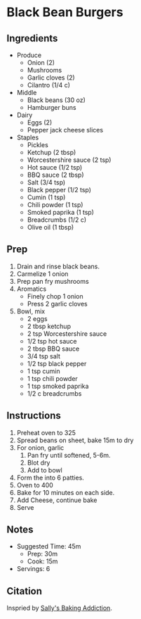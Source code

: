 # Black Bean Burgers

## Ingredients

- Produce
    - Onion (2)
    - Mushrooms
    - Garlic cloves (2)
    - Cilantro (1/4 c)
- Middle
    - Black beans (30 oz)
    - Hamburger buns
- Dairy
    - Eggs (2)
    - Pepper jack cheese slices
- Staples
    - Pickles
    - Ketchup (2 tbsp)
    - Worcestershire sauce (2 tsp)
    - Hot sauce (1/2 tsp)
    - BBQ sauce (2 tbsp)
    - Salt (3/4 tsp)
    - Black pepper (1/2 tsp)
    - Cumin (1 tsp)
    - Chili powder (1 tsp)
    - Smoked paprika (1 tsp)
    - Breadcrumbs (1/2 c)
    - Olive oil (1 tbsp)

## Prep

1. Drain and rinse black beans.
1. Carmelize 1 onion
1. Prep pan fry mushrooms
1. Aromatics
    - Finely chop 1 onion
    - Press 2 garlic cloves
1. Bowl, mix
    - 2 eggs
    - 2 tbsp ketchup
    - 2 tsp Worcestershire sauce
    - 1/2 tsp hot sauce
    - 2 tbsp BBQ sauce
    - 3/4 tsp salt
    - 1/2 tsp black pepper
    - 1 tsp cumin
    - 1 tsp chili powder
    - 1 tsp smoked paprika
    - 1/2 c breadcrumbs

## Instructions

1. Preheat oven to 325
1. Spread beans on sheet, bake 15m to dry
1. For onion, garlic
    1. Pan fry until softened, 5-6m.
    1. Blot dry
    1. Add to bowl
1. Form the into 6 patties.
1. Oven to 400
1. Bake for 10 minutes on each side.
1. Add Cheese, continue bake
1. Serve

## Notes

- Suggested Time: 45m
    - Prep: 30m
    - Cook: 15m
- Servings: 6

## Citation

Inspried by [Sally's Baking Addiction](https://sallysbakingaddiction.com/best-black-bean-burgers/).

